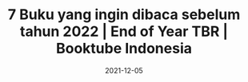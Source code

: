 ---
title: 7 Buku yang ingin dibaca sebelum tahun 2022 | End of Year TBR | Booktube Indonesia
slug: https://www.youtube.com/watch?v=7Matz04FILo
date:  "2021-12-05"
playlist: "#BAHASBUKU"
featured_image: https://img.youtube.com/vi/7Matz04FILo/maxresdefault.jpg
---